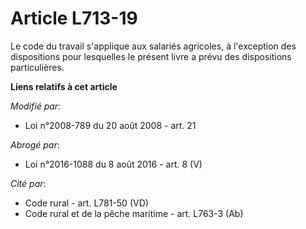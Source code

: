 # Article L713-19

Le code du travail s'applique aux salariés agricoles, à l'exception des dispositions pour lesquelles le présent livre a prévu
des dispositions particulières.

**Liens relatifs à cet article**

_Modifié par_:

  - Loi n°2008-789 du 20 août 2008 - art. 21

_Abrogé par_:

  - Loi n°2016-1088 du 8 août 2016 - art. 8 (V)

_Cité par_:

  - Code rural - art. L781-50 (VD)
  - Code rural et de la pêche maritime - art. L763-3 (Ab)
